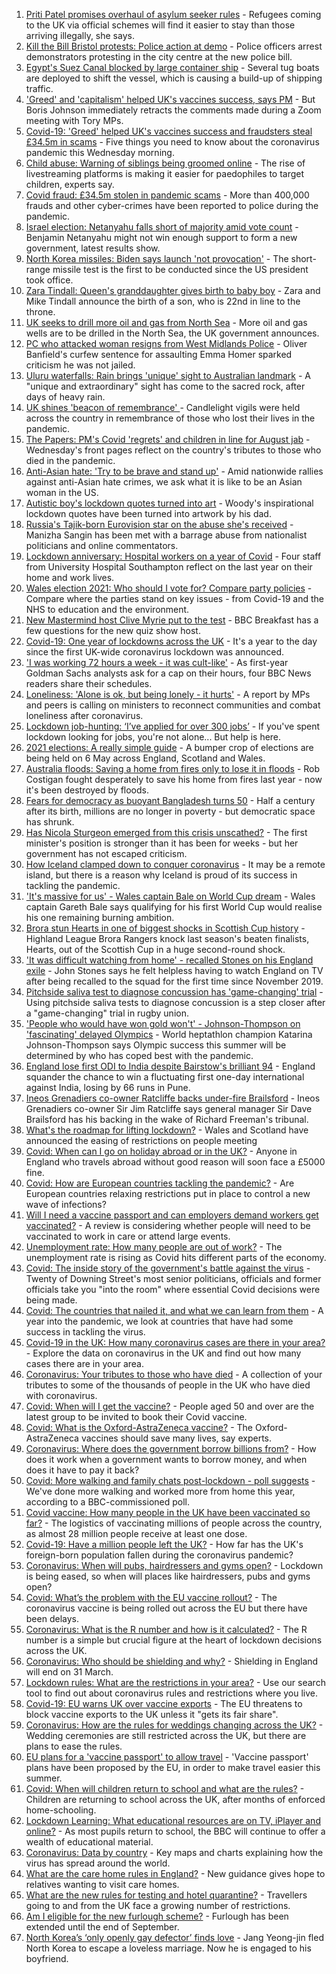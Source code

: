 1. [Priti Patel promises overhaul of asylum seeker rules](https://www.bbc.co.uk/news/uk-politics-56500680) - Refugees coming to the UK via official schemes will find it easier to stay than those arriving illegally, she says.
2. [Kill the Bill Bristol protests: Police action at demo](https://www.bbc.co.uk/news/uk-england-bristol-56505553) - Police officers arrest demonstrators protesting in the city centre at the new police bill.
3. [Egypt's Suez Canal blocked by large container ship](https://www.bbc.co.uk/news/world-middle-east-56505413) - Several tug boats are deployed to shift the vessel, which is causing a build-up of shipping traffic.
4. ['Greed' and 'capitalism' helped UK's vaccines success, says PM](https://www.bbc.co.uk/news/uk-politics-56504546) - But Boris Johnson immediately retracts the comments made during a Zoom meeting with Tory MPs.
5. [Covid-19: 'Greed' helped UK's vaccines success and fraudsters steal £34.5m in scams](https://www.bbc.co.uk/news/uk-56504732) - Five things you need to know about the coronavirus pandemic this Wednesday morning.
6. [Child abuse: Warning of siblings being groomed online](https://www.bbc.co.uk/news/education-56337505) - The rise of livestreaming platforms is making it easier for paedophiles to target children, experts say.
7. [Covid fraud: £34.5m stolen in pandemic scams](https://www.bbc.co.uk/news/technology-56499886) - More than 400,000 frauds and other cyber-crimes have been reported to police during the pandemic.
8. [Israel election: Netanyahu falls short of majority amid vote count](https://www.bbc.co.uk/news/world-middle-east-56504661) - Benjamin Netanyahu might not win enough support to form a new government, latest results show.
9. [North Korea missiles: Biden says launch 'not provocation'](https://www.bbc.co.uk/news/world-asia-56504040) - The short-range missile test is the first to be conducted since the US president took office.
10. [Zara Tindall: Queen's granddaughter gives birth to baby boy](https://www.bbc.co.uk/news/uk-56507098) - Zara and Mike Tindall announce the birth of a son, who is 22nd in line to the throne.
11. [UK seeks to drill more oil and gas from North Sea](https://www.bbc.co.uk/news/science-environment-56503588) - More oil and gas wells are to be drilled in the North Sea, the UK government announces.
12. [PC who attacked woman resigns from West Midlands Police](https://www.bbc.co.uk/news/uk-england-coventry-warwickshire-56503768) - Oliver Banfield's curfew sentence for assaulting Emma Homer sparked criticism he was not jailed.
13. [Uluru waterfalls: Rain brings 'unique' sight to Australian landmark](https://www.bbc.co.uk/news/world-australia-56506799) - A "unique and extraordinary" sight has come to the sacred rock, after days of heavy rain.
14. [UK shines 'beacon of remembrance' ](https://www.bbc.co.uk/news/uk-56505153) - Candlelight vigils were held across the country in remembrance of those who lost their lives in the pandemic.
15. [The Papers: PM's Covid 'regrets' and children in line for August jab](https://www.bbc.co.uk/news/blogs-the-papers-56505183) - Wednesday's front pages reflect on the country's tributes to those who died in the pandemic.
16. [Anti-Asian hate: 'Try to be brave and stand up'](https://www.bbc.co.uk/news/world-us-canada-56501642) - Amid nationwide rallies against anti-Asian hate crimes, we ask what it is like to be an Asian woman in the US.
17. [Autistic boy's lockdown quotes turned into art](https://www.bbc.co.uk/news/uk-england-london-56447846) - Woody's inspirational lockdown quotes have been turned into artwork by his dad.
18. [Russia's Tajik-born Eurovision star on the abuse she's received](https://www.bbc.co.uk/news/world-europe-56501561) - Manizha Sangin has been met with a barrage abuse from nationalist politicians and online commentators.
19. [Lockdown anniversary: Hospital workers on a year of Covid](https://www.bbc.co.uk/news/health-56450961) - Four staff from University Hospital Southampton reflect on the last year on their home and work lives.
20. [Wales election 2021: Who should I vote for? Compare party policies](https://www.bbc.co.uk/news/uk-wales-politics-56499726) - Compare where the parties stand on key issues - from Covid-19 and the NHS to education and the environment.
21. [New Mastermind host Clive Myrie put to the test](https://www.bbc.co.uk/news/entertainment-arts-56495521) - BBC Breakfast has a few questions for the new quiz show host.
22. [Covid-19: One year of lockdowns across the UK](https://www.bbc.co.uk/news/uk-56490107) - It's a year to the day since the first UK-wide coronavirus lockdown was announced.
23. ['I was working 72 hours a week - it was cult-like'](https://www.bbc.co.uk/news/business-56496883) - As first-year Goldman Sachs analysts ask for a cap on their hours, four BBC News readers share their schedules.
24. [Loneliness: 'Alone is ok, but being lonely - it hurts'](https://www.bbc.co.uk/news/uk-politics-56498227) - A report by MPs and peers is calling on ministers to reconnect communities and combat loneliness after coronavirus.
25. [Lockdown job-hunting: ‘I’ve applied for over 300 jobs’](https://www.bbc.co.uk/news/newsbeat-56417334) - If you've spent lockdown looking for jobs, you're not alone... But help is here.
26. [2021 elections: A really simple guide](https://www.bbc.co.uk/news/uk-politics-56286643) - A bumper crop of elections are being held on 6 May across England, Scotland and Wales.
27. [Australia floods: Saving a home from fires only to lose it in floods](https://www.bbc.co.uk/news/world-australia-56479546) - Rob Costigan fought desperately to save his home from fires last year - now it's been destroyed by floods.
28. [Fears for democracy as buoyant Bangladesh turns 50](https://www.bbc.co.uk/news/world-asia-56433279) - Half a century after its birth, millions are no longer in poverty - but democratic space has shrunk.
29. [Has Nicola Sturgeon emerged from this crisis unscathed?](https://www.bbc.co.uk/news/uk-scotland-56503158) - The first minister's position is stronger than it has been for weeks - but her government has not escaped criticism.
30. [How Iceland clamped down to conquer coronavirus](https://www.bbc.co.uk/news/world-europe-56412790) - It may be a remote island, but there is a reason why Iceland is proud of its success in tackling the pandemic.
31. ['It's massive for us' - Wales captain Bale on World Cup dream](https://www.bbc.co.uk/sport/football/56499759) - Wales captain Gareth Bale says qualifying for his first World Cup would realise his one remaining burning ambition.
32. [Brora stun Hearts in one of biggest shocks in Scottish Cup history](https://www.bbc.co.uk/sport/football/55512595) - Highland League Brora Rangers knock last season's beaten finalists, Hearts, out of the Scottish Cup in a huge second-round shock.
33. ['It was difficult watching from home' - recalled Stones on his England exile](https://www.bbc.co.uk/sport/football/56504871) - John Stones says he felt helpless having to watch England on TV after being recalled to the squad for the first time since November 2019.
34. [Pitchside saliva test to diagnose concussion has 'game-changing' trial](https://www.bbc.co.uk/sport/rugby-union/56494264) - Using pitchside saliva tests to diagnose concussion is a step closer after a "game-changing" trial in rugby union.
35. ['People who would have won gold won't' - Johnson-Thompson on 'fascinating' delayed Olympics](https://www.bbc.co.uk/sport/athletics/56487854) - World heptathlon champion Katarina Johnson-Thompson says Olympic success this summer will be determined by who has coped best with the pandemic.
36. [England lose first ODI to India despite Bairstow's brilliant 94](https://www.bbc.co.uk/sport/cricket/56500206) - England squander the chance to win a fluctuating first one-day international against India, losing by 66 runs in Pune.
37. [Ineos Grenadiers co-owner Ratcliffe backs under-fire Brailsford](https://www.bbc.co.uk/sport/cycling/56503697) - Ineos Grenadiers co-owner Sir Jim Ratcliffe says general manager Sir Dave Brailsford has his backing in the wake of Richard Freeman's tribunal.
38. [What's the roadmap for lifting lockdown?](https://www.bbc.co.uk/news/explainers-52530518) - Wales and Scotland have announced the easing of restrictions on people meeting
39. [Covid: When can I go on holiday abroad or in the UK?](https://www.bbc.co.uk/news/explainers-52646738) - Anyone in England who travels abroad without good reason will soon face a £5000 fine.
40. [Covid: How are European countries tackling the pandemic?](https://www.bbc.co.uk/news/explainers-53640249) - Are European countries relaxing restrictions put in place to control a new wave of infections?
41. [Will I need a vaccine passport and can employers demand workers get vaccinated?](https://www.bbc.co.uk/news/explainers-55718553) - A review is considering whether people will need to be vaccinated to work in care or attend large events.
42. [Unemployment rate: How many people are out of work?](https://www.bbc.co.uk/news/business-52660591) - The unemployment rate is rising as Covid hits different parts of the economy.
43. [Covid: The inside story of the government's battle against the virus](https://www.bbc.co.uk/news/uk-politics-56361599) - Twenty of Downing Street's most senior politicians, officials and former officials take you "into the room" where essential Covid decisions were being made.
44. [Covid: The countries that nailed it, and what we can learn from them](https://www.bbc.co.uk/news/uk-56455030) - A year into the pandemic, we look at countries that have had some success in tackling the virus.
45. [Covid-19 in the UK: How many coronavirus cases are there in your area?](https://www.bbc.co.uk/news/uk-51768274) - Explore the data on coronavirus in the UK and find out how many cases there are in your area.
46. [Coronavirus: Your tributes to those who have died](https://www.bbc.co.uk/news/uk-52676411) - A collection of your tributes to some of the thousands of people in the UK who have died with coronavirus.
47. [Covid: When will I get the vaccine?](https://www.bbc.co.uk/news/health-55045639) - People aged 50 and over are the latest group to be invited to book their Covid vaccine.
48. [Covid: What is the Oxford-AstraZeneca vaccine?](https://www.bbc.co.uk/news/health-55302595) - The Oxford-AstraZeneca vaccines should save many lives, say experts.
49. [Coronavirus: Where does the government borrow billions from?](https://www.bbc.co.uk/news/business-50504151) - How does it work when a government wants to borrow money, and when does it have to pay it back?
50. [Covid: More walking and family chats post-lockdown - poll suggests](https://www.bbc.co.uk/news/uk-56490823) - We've done more walking and worked more from home this year, according to a BBC-commissioned poll.
51. [Covid vaccine: How many people in the UK have been vaccinated so far?](https://www.bbc.co.uk/news/health-55274833) - The logistics of vaccinating millions of people across the country, as almost 28 million people receive at least one dose.
52. [Covid-19: Have a million people left the UK?](https://www.bbc.co.uk/news/uk-56435100) - How far has the UK's foreign-born population fallen during the coronavirus pandemic?
53. [Coronavirus: When will pubs, hairdressers and gyms open?](https://www.bbc.co.uk/news/explainers-53349989) - Lockdown is being eased, so when will places like hairdressers, pubs and gyms open?
54. [Covid: What’s the problem with the EU vaccine rollout?](https://www.bbc.co.uk/news/explainers-52380823) - The coronavirus vaccine is being rolled out across the EU but there have been delays.
55. [Coronavirus: What is the R number and how is it calculated?](https://www.bbc.co.uk/news/health-52473523) - The R number is a simple but crucial figure at the heart of lockdown decisions across the UK.
56. [Coronavirus: Who should be shielding and why?](https://www.bbc.co.uk/news/health-51997151) - Shielding in England will end on 31 March.
57. [Lockdown rules: What are the restrictions in your area?](https://www.bbc.co.uk/news/uk-54373904) - Use our search tool to find out about coronavirus rules and restrictions where you live.
58. [Covid-19: EU warns UK over vaccine exports](https://www.bbc.co.uk/news/45877605) - The EU threatens to block vaccine exports to the UK unless it "gets its fair share".
59. [Coronavirus: How are the rules for weddings changing across the UK?](https://www.bbc.co.uk/news/explainers-52811509) - Wedding ceremonies are still restricted across the UK, but there are plans to ease the rules.
60. [EU plans for a 'vaccine passport' to allow travel](https://www.bbc.co.uk/news/world-europe-56436910) - 'Vaccine passport' plans have been proposed by the EU, in order to make travel easier this summer.
61. [Covid: When will children return to school and what are the rules?](https://www.bbc.co.uk/news/education-51643556) - Children are returning to school across the UK, after months of enforced home-schooling.
62. [Lockdown Learning: What educational resources are on TV, iPlayer and online?](https://www.bbc.co.uk/news/education-55591821) - As most pupils return to school, the BBC will continue to offer a wealth of educational material.
63. [Coronavirus: Data by country](https://www.bbc.co.uk/news/world-51235105) - Key maps and charts explaining how the virus has spread around the world.
64. [What are the care home rules in England?](https://www.bbc.co.uk/news/explainers-53503712) - New guidance gives hope to relatives wanting to visit care homes.
65. [What are the new rules for testing and hotel quarantine?](https://www.bbc.co.uk/news/explainers-52544307) - Travellers going to and from the UK face a growing number of restrictions.
66. [Am I eligible for the new furlough scheme?](https://www.bbc.co.uk/news/explainers-52135342) - Furlough has been extended until the end of September.
67. [North Korea’s ‘only openly gay defector’ finds love](https://www.bbc.co.uk/news/world-asia-56323825) - Jang Yeong-jin fled North Korea to escape a loveless marriage. Now he is engaged to his boyfriend.
